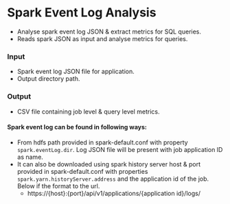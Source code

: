 # Spark Event Log Analysis

* Analyse spark event log JSON & extract metrics for SQL queries.
* Reads spark JSON as input and analyse metrics for queries. 

### Input

* Spark event log JSON file for application.
* Output directory path.

### Output

* CSV file containing job level & query level metrics.

#### Spark event log can be found in following ways:
* From hdfs path provided in spark-default.conf with property `spark.eventLog.dir`. Log JSON file will be present with job application ID as name.
* It can also be downloaded using spark history server host & port provided in spark-default.conf with properties `spark.yarn.historyServer.address` and the application id of the job. Below if the format to the url.
    * https://{host}:{port}/api/v1/applications/{application id}/logs/
